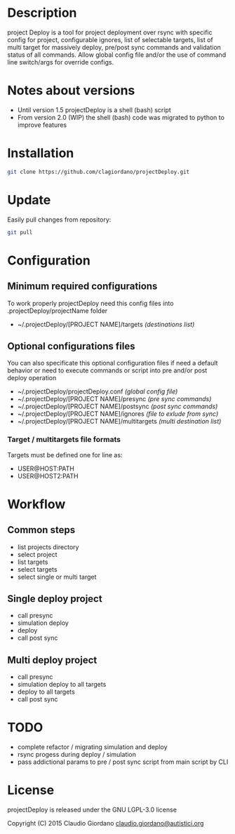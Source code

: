 # Description

project Deploy is a tool for project deployment over rsync with specific config for project,
configurable ignores, list of selectable targets, list of multi target for massively deploy,
pre/post sync commands and validation status of all commands.
Allow global config file and/or the use of command line switch/args for override configs.

# Notes about versions
* Until version 1.5 projectDeploy is a shell (bash) script
* From version 2.0 (WIP) the shell (bash) code was migrated to python to improve features

# Installation
```bash
git clone https://github.com/clagiordano/projectDeploy.git
```

# Update
Easily pull changes from repository:
```bash
git pull
```

# Configuration

## Minimum required configurations
To work properly projectDeploy need this config files into .projectDeploy/projectName folder

* ~/.projectDeploy/[PROJECT NAME]/targets *(destinations list)*

## Optional configurations files
You can also specificate this optional configuration files if need a default behavior or need to execute commands or script into pre and/or post deploy operation

* ~/.projectDeploy/projectDeploy.conf *(global config file)*
* ~/.projectDeploy/[PROJECT NAME]/presync *(pre sync commands)*
* ~/.projectDeploy/[PROJECT NAME]/postsync *(post sync commands)*
* ~/.projectDeploy/[PROJECT NAME]/ignores *(file to exlude from sync)*
* ~/.projectDeploy/[PROJECT NAME]/multitargets *(multi destination list)*

### Target / multitargets file formats
Targets must be defined one for line as:

- USER@HOST:PATH
- USER@HOST2:PATH

# Workflow

## Common steps
- list projects directory
- select project
- list targets
- select targets
- select single or multi target

## Single deploy project
- call presync
- simulation deploy
- deploy
- call post sync

## Multi deploy project
- call presync
- simulation deploy to all targets
- deploy to all targets
- call post sync

# TODO
- complete refactor / migrating simulation and deploy
- rsync progess during deploy / simulation
- pass addictional params to pre / post sync script from main script by CLI

# License
projectDeploy is released under the GNU LGPL-3.0 license

Copyright (C) 2015 Claudio Giordano <claudio.giordano@autistici.org>
